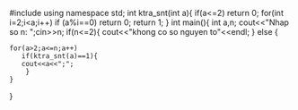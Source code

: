 #include <iostream>
using namespace std;
int ktra_snt(int a){
	if(a<=2) return 0;
	for(int i=2;i<a;i++)
	    if (a%i==0)
	        return 0;
	    return 1;
}
int main(){
	int a,n;
	cout<<"Nhap so n: ";cin>>n;
	if(n<=2){
		cout<<"khong co so nguyen to"<<endl;
	} else {
	
	for(a>2;a<=n;a++)
	   if(ktra_snt(a)==1){
	   cout<<a<<";";	
	    }
	}
}
